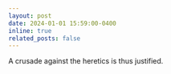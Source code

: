 ```yaml
---
layout: post
date: 2024-01-01 15:59:00-0400
inline: true
related_posts: false
---
```


A crusade against the heretics is thus justified.
